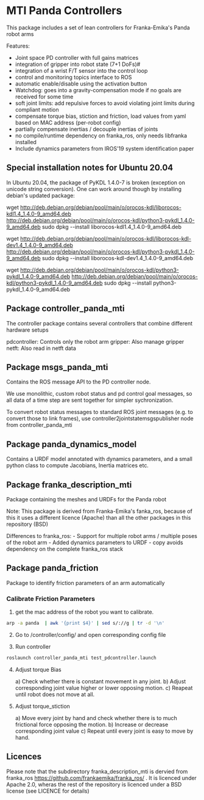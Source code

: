 # MTI Panda Controllers

This package includes a set of lean controllers for Franka-Emika's Panda robot arms

Features:
- Joint space PD controller with full gains matrices
- integration of gripper into robot state (7+1 DoFs)#
- integration of a wrist F/T sensor into the control loop
- control and monitoring topics interface to ROS
- automatic enable/disable using the activation button
- Watchdog: goes into a gravity-compensation mode if no goals are received for some time
- soft joint limits: add repulsive forces to avoid violating joint limits during compliant motion 
- compensate torque bias, stiction and friction, load values from yaml based on MAC address (per-robot config)
- partially compensate inertias / decouple inertias of joints
- no compile/runtime dependency on franka_ros, only needs libfranka installed
- Include dynamics parameters from IROS'19 system identification paper


## Special installation notes for Ubuntu 20.04

In Ubuntu 20.04, the package of PyKDL 1.4.0-7 is broken (exception on unicode string conversion). One can work around though by installing debian's updated package:

wget http://deb.debian.org/debian/pool/main/o/orocos-kdl/liborocos-kdl1.4_1.4.0-9_amd64.deb <http://deb.debian.org/debian/pool/main/o/orocos-kdl/python3-pykdl_1.4.0-9_amd64.deb>
sudo dpkg --install liborocos-kdl1.4_1.4.0-9_amd64.deb

wget http://deb.debian.org/debian/pool/main/o/orocos-kdl/liborocos-kdl-dev1.4_1.4.0-9_amd64.deb <http://deb.debian.org/debian/pool/main/o/orocos-kdl/python3-pykdl_1.4.0-9_amd64.deb>
sudo dpkg --install liborocos-kdl-dev1.4_1.4.0-9_amd64.deb

wget http://deb.debian.org/debian/pool/main/o/orocos-kdl/python3-pykdl_1.4.0-9_amd64.deb <http://deb.debian.org/debian/pool/main/o/orocos-kdl/python3-pykdl_1.4.0-9_amd64.deb>
sudo dpkg --install python3-pykdl_1.4.0-9_amd64.deb 


## Package controller_panda_mti

The controller package contains several controllers that combine different hardware setups

pdcontroller: Controls only the robot arm 
gripper:      Also manage gripper 
netft:        Also read in netft data 

## Package msgs_panda_mti

Contains the ROS message API to the PD controller node.

We use monolithic, custom robot status and pd control goal messages, so all data of a time step are sent together for simpler sychronization.

To convert robot status messages to standard ROS joint messages (e.g. to convert those to link frames), use controller2jointstatemsgspublisher node from controller_panda_mti 

## Package panda_dynamics_model

Contains a URDF model annotated with dynamics parameters, and a small python class to compute Jacobians, Inertia matrices etc. 

## Package franka_description_mti

Package containing the meshes and URDFs for the Panda robot

Note: This package is derived from Franka-Emika's fanka_ros, because of this it uses a different licence (Apache) than all the other packages in this repository (BSD)

Differences to franka_ros:
    - Support for multiple robot arms / multiple poses of the robot arm
    - Added dynamics parameters to URDF
    - copy avoids dependency on the complete franka_ros stack


## Package panda_friction

Package to identify friction parameters of an arm automatically


### Calibrate Friction Parameters

1. get the mac address of the robot you want to calibrate. 

```bash
arp -a panda  | awk '{print $4}' | sed s/://g | tr -d '\n'
```

2. Go to /controller/config/ and open corresponding config file

3. Run controller 

```bash
roslaunch controller_panda_mti test_pdcontroller.launch
```

4. Adjust torque Bias

    a) Check whether there is constant movement in any joint.
    b) Adjust corresponding joint value higher or lower opposing motion.
    c) Reapeat until robot does not move at all. 

5. Adjust torque_stiction

    a) Move every joint by hand and check whether there is to much frictional force opposing the motion.
    b) Increase or decrease corresponding joint value
    c) Repeat until every joint is easy to move by hand. 
    
    
## Licences

Please note that the subdirectory franka_description_mti is dervied from franka_ros
https://github.com/frankaemika/franka_ros/ . It is licenced under Apache 2.0, wheras the rest of the repository is licenced under a BSD license (see LICENCE for details)


